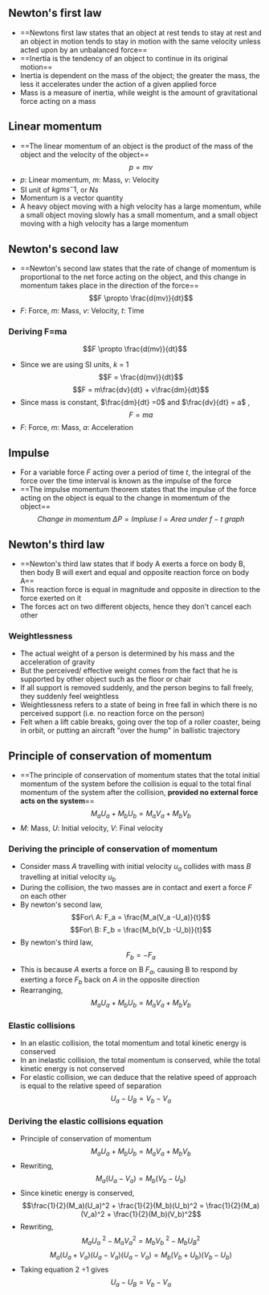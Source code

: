 ## Newton's first law
- ==Newtons first law states that an object at rest tends to stay at rest and an object in motion tends to stay in motion with the same velocity unless acted upon by an unbalanced force==
- ==Inertia is the tendency of an object to continue in its original motion==
- Inertia is dependent on the mass of the object; the greater the mass, the less it accelerates under the action of a given applied force
- Mass is a measure of inertia, while weight is the amount of gravitational force acting on a mass
## Linear momentum
- ==The linear momentum of an object is the product of the mass of the object and the velocity of the object==$$p = mv$$
- $p$: Linear momentum, $m$: Mass, $v$: Velocity
- SI unit of $kgms^-1$, or $Ns$
- Momentum is a vector quantity
-  A heavy object moving with a high velocity has a large momentum, while a small object moving slowly has a small momentum, and a small object moving with a high velocity has a large momentum
## Newton's second law
- ==Newton's second law states that the rate of change of momentum is proportional to the net force acting on the object, and this change in momentum takes place in the direction of the force==$$F \propto \frac{d(mv)}{dt}$$
- $F$: Force, $m$: Mass, $v$: Velocity, $t$: Time
### Deriving F=ma
$$F \propto \frac{d(mv)}{dt}$$
- Since we are using SI units, $k$ = 1
$$F = \frac{d(mv)}{dt}$$
$$F = m\frac{dv}{dt} + v\frac{dm}{dt}$$
- Since mass is constant, $\frac{dm}{dt} =0$  and $\frac{dv}{dt} = a$ , $$F = ma$$
- $F$: Force, $m$: Mass, $a$: Acceleration
## Impulse
- For a variable force $F$ acting over a period of time $t$, the integral of the force over the time interval is known as the impulse of the force
- ==The impulse momentum theorem states that the impulse of the force acting on the object is equal to the change in momentum of the object==$$Change\ in\ momentum\ \Delta P = Impluse\ I = Area\ under\ f-t\ graph$$
## Newton's third law
- ==Newton's third law states that if body A exerts a force on body B, then body B will exert and equal and opposite reaction force on body A==
- This reaction force is equal in magnitude and opposite in direction to the force exerted on it
- The forces act on two different objects, hence they don't cancel each other
### Weightlessness
- The actual weight of a person is determined by his mass and the acceleration of gravity
- But the perceived/ effective weight comes from the fact that he is supported by other object such as the floor or chair
- If all support is removed suddenly, and the person begins to fall freely, they suddenly feel weightless
- Weightlessness refers to a state of being in free fall in which there is no perceived support (i.e. no reaction force on the person)
- Felt when a lift cable breaks, going over the top of a roller coaster, being in orbit, or putting an aircraft "over the hump" in ballistic trajectory
## Principle of conservation of momentum
- ==The principle of conservation of momentum states that the total initial momentum of the system before the collision is equal to the total final momentum of the system after the collision, **provided no external force acts on the system**==$$M_aU_a + M_bU_b = M_aV_a +M_bV_b$$
- $M$: Mass, $U$: Initial velocity, $V$: Final velocity
### Deriving the principle of conservation of momentum
- Consider mass $A$ travelling with initial velocity $u_a$ collides with mass $B$ travelling at initial velocity $u_b$
- During the collision, the two masses are in contact and exert a force $F$ on each other
- By newton's second law,$$For\ A: F_a = \frac{M_a(V_a -U_a)}{t}$$
$$For\ B: F_b = \frac{M_b(V_b -U_b)}{t}$$
- By newton's third law,$$F_b = -F_a$$
- This is because $A$ exerts a force on B $F_a$, causing B to respond by exerting a force $F_b$ back on $A$ in the opposite direction
- Rearranging,$$M_aU_a + M_bU_b = M_aV_a + M_bV_b$$
### Elastic collisions
- In an elastic collision, the total momentum and total kinetic energy is conserved
- In an inelastic collision, the total momentum is conserved, while the total kinetic energy is not conserved
- For elastic collision, we can deduce that the relative speed of approach is equal to the relative speed of separation$$U_a - U_B = V_b - V_a$$
### Deriving the elastic collisions equation
- Principle of conservation of momentum$$M_aU_a + M_bU_b = M_aV_a + M_bV_b$$
- Rewriting, $$M_a(U_a -V_a) = M_b(V_b - U_b)$$
- Since kinetic energy is conserved, $$\frac{1}{2}(M_a)(U_a)^2 + \frac{1}{2}(M_b)(U_b)^2 = \frac{1}{2}(M_a)(V_a)^2 + \frac{1}{2}(M_b)(V_b)^2$$
- Rewriting,$$M_aU_a\ ^2 - M_aV_a ^2 = M_bV_b\ ^2 - M_bU_B^2$$
$$M_a(U_a + V_a)(U_a - V_a)(U_a - V_a) = M_b(V_b+U_b)(V_b - U_b)$$
- Taking equation 2 ÷1 gives$$U_a - U_B = V_b - V_a$$
